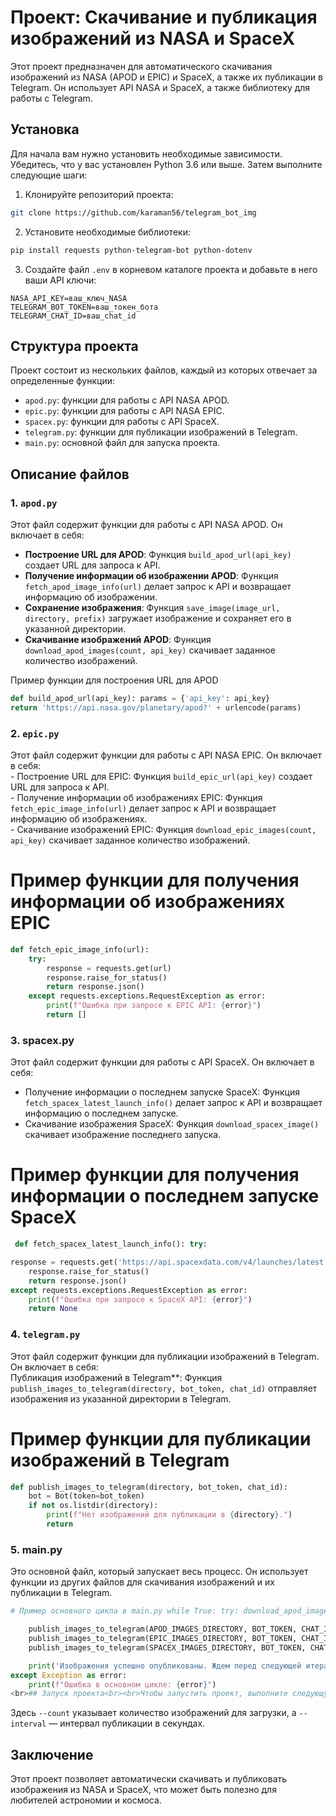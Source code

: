 

# Проект: Скачивание и публикация изображений из NASA и SpaceX

Этот проект предназначен для автоматического скачивания изображений из NASA (APOD и EPIC) и SpaceX, а также их публикации в Telegram. Он использует API NASA и SpaceX, а также библиотеку для работы с Telegram.

## Установка

Для начала вам нужно установить необходимые зависимости. Убедитесь, что у вас установлен Python 3.6 или выше. Затем выполните следующие шаги:

1. Клонируйте репозиторий проекта:

```bash
git clone https://github.com/karaman56/telegram_bot_img
```

2. Установите необходимые библиотеки:

```bash
pip install requests python-telegram-bot python-dotenv
```

3. Создайте файл `.env` в корневом каталоге проекта и добавьте в него ваши API ключи:

```plaintext
NASA_API_KEY=ваш_ключ_NASA
TELEGRAM_BOT_TOKEN=ваш_токен_бота
TELEGRAM_CHAT_ID=ваш_chat_id
```

## Структура проекта

Проект состоит из нескольких файлов, каждый из которых отвечает за определенные функции:

- `apod.py`: функции для работы с API NASA APOD.
- `epic.py`: функции для работы с API NASA EPIC.
- `spacex.py`: функции для работы с API SpaceX.
- `telegram.py`: функции для публикации изображений в Telegram.
- `main.py`: основной файл для запуска проекта.

## Описание файлов

### 1. `apod.py`

Этот файл содержит функции для работы с API NASA APOD. Он включает в себя:

- **Построение URL для APOD**: Функция `build_apod_url(api_key)` создает URL для запроса к API.
- **Получение информации об изображении APOD**: Функция `fetch_apod_image_info(url)` делает запрос к API и возвращает информацию об изображении.
- **Сохранение изображения**: Функция `save_image(image_url, directory, prefix)` загружает изображение и сохраняет его в указанной директории.
- **Скачивание изображений APOD**: Функция `download_apod_images(count, api_key)` скачивает заданное количество изображений.

Пример функции для построения URL для APOD
```python
def build_apod_url(api_key): params = {'api_key': api_key}
return 'https://api.nasa.gov/planetary/apod?' + urlencode(params)
```


### 2. `epic.py`
Этот файл содержит функции для работы с API NASA EPIC. Он включает в себя:
<br>- Построение URL для EPIC: Функция `build_epic_url(api_key)` создает URL для запроса к API. 
<br>- Получение информации об изображениях EPIC: Функция `fetch_epic_image_info(url)` делает запрос к API и возвращает информацию об изображениях. 
<br>- Скачивание изображений EPIC: Функция `download_epic_images(count, api_key)` скачивает заданное количество изображений.

# Пример функции для получения информации об изображениях EPIC
```python
def fetch_epic_image_info(url):
    try:
        response = requests.get(url)
        response.raise_for_status()
        return response.json()
    except requests.exceptions.RequestException as error:
        print(f"Ошибка при запросе к EPIC API: {error}")
        return []
```
        
### 3. spacex.py

Этот файл содержит функции для работы с API SpaceX. Он включает в себя:

- Получение информации о последнем запуске SpaceX: Функция `fetch_spacex_latest_launch_info()` делает запрос к API и возвращает информацию о последнем запуске.
- Скачивание изображения SpaceX: Функция `download_spacex_image()` скачивает изображение последнего запуска.

# Пример функции для получения информации о последнем запуске SpaceX
```python
 def fetch_spacex_latest_launch_info(): try:

response = requests.get('https://api.spacexdata.com/v4/launches/latest')
    response.raise_for_status()
    return response.json()
except requests.exceptions.RequestException as error:
    print(f"Ошибка при запросе к SpaceX API: {error}")
    return None
```

### 4. `telegram.py`
Этот файл содержит функции для публикации изображений в Telegram. Он включает в себя:
<br>Публикация изображений в Telegram**: Функция `publish_images_to_telegram(directory, bot_token, chat_id)` отправляет изображения из указанной директории в Telegram.

# Пример функции для публикации изображений в Telegram
```python
def publish_images_to_telegram(directory, bot_token, chat_id):
    bot = Bot(token=bot_token)
    if not os.listdir(directory):
        print(f"Нет изображений для публикации в {directory}.")
        return
```

### 5. main.py

Это основной файл, который запускает весь процесс. Он использует функции из других файлов для скачивания изображений и их публикации в Telegram.

```python
# Пример основного цикла в main.py while True: try: download_apod_images(count=args.count, api_key=API_KEY) download_epic_images(count=args.count, api_key=API_KEY) download_spacex_image()

    publish_images_to_telegram(APOD_IMAGES_DIRECTORY, BOT_TOKEN, CHAT_ID)
    publish_images_to_telegram(EPIC_IMAGES_DIRECTORY, BOT_TOKEN, CHAT_ID)
    publish_images_to_telegram(SPACEX_IMAGES_DIRECTORY, BOT_TOKEN, CHAT_ID)

    print('Изображения успешно опубликованы. Ждем перед следующей итерацией.')
except Exception as error:
    print(f"Ошибка в основном цикле: {error}")
<br>## Запуск проекта<br><br>Чтобы запустить проект, выполните следующую команду в терминале:<br><br>```bash<br>python main.py --count 3 --interval 14400
```

Здесь `--count` указывает количество изображений для загрузки, а `--interval` — интервал публикации в секундах.

## Заключение

Этот проект позволяет автоматически скачивать и публиковать изображения из NASA и SpaceX, что может быть полезно для любителей астрономии и космоса. 


        
        










